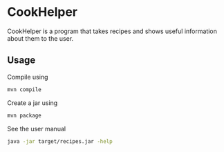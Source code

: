 # CookHelper

CookHelper is a program that takes recipes and shows useful information about them to the user.

## Usage

Compile using

```bash
mvn compile
```

Create a jar using

```bash
mvn package
```

See the user manual

```bash
java -jar target/recipes.jar -help
```